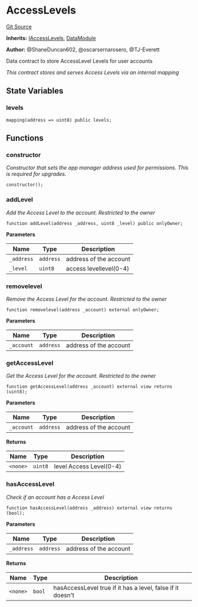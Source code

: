 # AccessLevels
[Git Source](https://github.com/thrackle-io/rules-protocol/blob/9adfea3f253340fbb4af30cdc0009d491b72e160/src/data/AccessLevels.sol)

**Inherits:**
[IAccessLevels](/src/data/IAccessLevels.sol/interface.IAccessLevels.md), [DataModule](/src/data/DataModule.sol/contract.DataModule.md)

**Author:**
@ShaneDuncan602, @oscarsernarosero, @TJ-Everett

Data contract to store AccessLevel Levels for user accounts

*This contract stores and serves Access Levels via an internal mapping*


## State Variables
### levels

```solidity
mapping(address => uint8) public levels;
```


## Functions
### constructor

*Constructor that sets the app manager address used for permissions. This is required for upgrades.*


```solidity
constructor();
```

### addLevel

*Add the Access Level to the account. Restricted to the owner*


```solidity
function addLevel(address _address, uint8 _level) public onlyOwner;
```
**Parameters**

|Name|Type|Description|
|----|----|-----------|
|`_address`|`address`|address of the account|
|`_level`|`uint8`|access levellevel(0-4)|


### removelevel

*Remove the Access Level for the account. Restricted to the owner*


```solidity
function removelevel(address _account) external onlyOwner;
```
**Parameters**

|Name|Type|Description|
|----|----|-----------|
|`_account`|`address`|address of the account|


### getAccessLevel

*Get the Access Level for the account. Restricted to the owner*


```solidity
function getAccessLevel(address _account) external view returns (uint8);
```
**Parameters**

|Name|Type|Description|
|----|----|-----------|
|`_account`|`address`|address of the account|

**Returns**

|Name|Type|Description|
|----|----|-----------|
|`<none>`|`uint8`|level Access Level(0-4)|


### hasAccessLevel

*Check if an account has a Access Level*


```solidity
function hasAccessLevel(address _address) external view returns (bool);
```
**Parameters**

|Name|Type|Description|
|----|----|-----------|
|`_address`|`address`|address of the account|

**Returns**

|Name|Type|Description|
|----|----|-----------|
|`<none>`|`bool`|hasAccessLevel true if it has a level, false if it doesn't|



